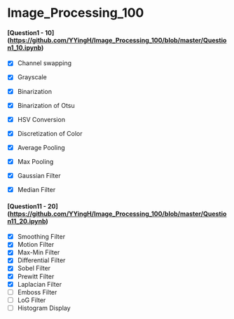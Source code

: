 # Image_Processing_100


#### [Question1 - 10] (https://github.com/YYingH/Image_Processing_100/blob/master/Question1_10.ipynb)

- [x] Channel swapping
- [x] Grayscale
- [x] Binarization
- [x] Binarization of Otsu
- [x] HSV Conversion
- [x] Discretization of Color
- [x] Average Pooling
- [x] Max Pooling
- [x] Gaussian Filter
- [x] Median Filter


#### [Question11 - 20] (https://github.com/YYingH/Image_Processing_100/blob/master/Question11_20.ipynb)

- [x] Smoothing Filter
- [x] Motion Filter
- [x] Max-Min Filter
- [x] Differential Filter
- [x] Sobel Filter
- [x] Prewitt Filter
- [x] Laplacian Filter
- [ ] Emboss Filter
- [ ] LoG Filter
- [ ] Histogram Display